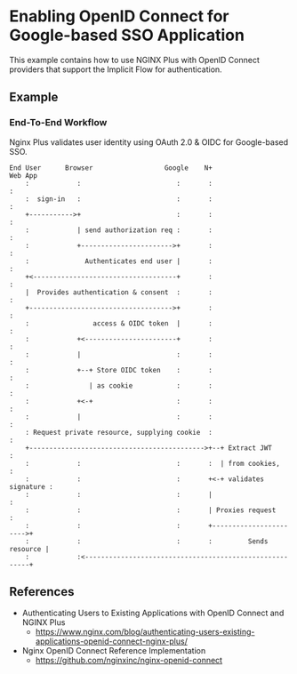 # Enabling OpenID Connect for Google-based SSO Application
This example contains how to use NGINX Plus with OpenID Connect providers that support the Implicit Flow for authentication.

## Example

### End-To-End Workflow
Nginx Plus validates user identity using OAuth 2.0 & OIDC for Google-based SSO.
```
End User      Browser                  Google    N+                    Web App
    :            :                        :       :                        :
    :  sign-in   :                        :       :                        :
    +----------->+                        :       :                        :
    :            | send authorization req :       :                        :
    :            +----------------------->+       :                        :
    :              Authenticates end user |       :                        :
    +<------------------------------------+       :                        :
    |  Provides authentication & consent  :       :                        :
    +------------------------------------>+       :                        :
    :                access & OIDC token  |       :                        :
    :            +<-----------------------+       :                        :
    :            |                        :       :                        :
    :            +--+ Store OIDC token    :       :                        :
    :               | as cookie           :       :                        :
    :            +<-+                     :       :                        :
    :            |                        :       :                        :
    : Request private resource, supplying cookie  :                        :
    +-------------------------------------------->+--+ Extract JWT         :
    :            :                        :       :  | from cookies,       :
    :            :                        :       +<-+ validates signature :
    :            :                        :       |                        :
    :            :                        :       | Proxies request        :
    :            :                        :       +----------------------->+
    :            :                        :       :         Sends resource |
    :            :<--------------------------------------------------------+
```

## References
- Authenticating Users to Existing Applications with OpenID Connect and NGINX Plus
  - https://www.nginx.com/blog/authenticating-users-existing-applications-openid-connect-nginx-plus/
- Nginx OpenID Connect Reference Implementation
  - https://github.com/nginxinc/nginx-openid-connect